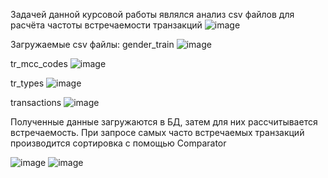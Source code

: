 Задачей данной курсовой работы являлся анализ csv файлов для расчёта частоты встречаемости транзакций
![image](https://github.com/user-attachments/assets/974be123-efe2-4adb-800b-d049677c2284)


Загружаемые csv файлы:
gender_train
![image](https://github.com/user-attachments/assets/b1307ffb-cc8d-45e3-a7ac-a8f378bb111c)

tr_mcc_codes
![image](https://github.com/user-attachments/assets/110648c5-ac87-402f-a5c1-4f56abb9a863)

tr_types
![image](https://github.com/user-attachments/assets/c8ca38b5-ff38-4057-beb7-02a2bcdcfa8c)

transactions
![image](https://github.com/user-attachments/assets/4617436d-74fc-45bb-930f-affdeae6e6ed)

Полученные данные загружаются в БД, затем для них рассчитывается встречаемость. При запросе самых часто встречаемых транзакций производится сортировка с помощью Comparator

![image](https://github.com/user-attachments/assets/1e8dc4d1-69e9-4ef3-a0f5-cc0549b18972)
![image](https://github.com/user-attachments/assets/a7f1de98-804e-45c0-a1a7-b78d3724c1c3)

